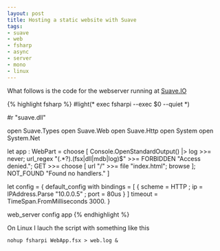 ```yaml
--- 
layout: post
title: Hosting a static website with Suave
tags:
- suave
- web
- fsharp
- async
- server
- mono
- linux
---
```

What follows is the code for the webserver running at [Suave.IO](http://suave.io)

{% highlight fsharp %}
#light(*
exec fsharpi --exec $0 --quiet
*)

#r "suave.dll"

open Suave.Types
open Suave.Web
open Suave.Http
open System
open System.Net

let app : WebPart = 
    choose [
       Console.OpenStandardOutput() |> log >>= never;
       url_regex "(.*?)\.(fsx|dll|mdb|log)$" >>= FORBIDDEN "Access denied.";
       GET >>= choose [ url "/" >>= file "index.html"; browse ];
       NOT_FOUND "Found no handlers." 
    ]

let config = 
    { default_config with
       bindings = [ { scheme = HTTP ; ip = IPAddress.Parse "10.0.0.5" ; port   = 80us } ]
       timeout = TimeSpan.FromMilliseconds 3000.
    }

web_server config app
{% endhighlight %}

On Linux I lauch the script with something like this

```
nohup fsharpi WebApp.fsx > web.log &
```
